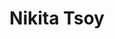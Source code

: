 ---
layout: member
title: Nikita Tsoy
position: PhD student
image: /images/people/nikita-tsoy.png
---